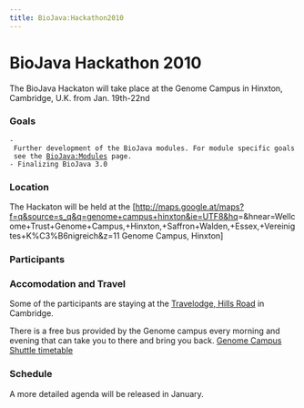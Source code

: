 ```yaml
---
title: BioJava:Hackathon2010
---
```


BioJava Hackathon 2010
======================

The BioJava Hackaton will take place at the Genome Campus in Hinxton,
Cambridge, U.K. from Jan. 19th-22nd

### Goals

`- Further development of the BioJava modules. For module specific goals see the `[`BioJava:Modules`](BioJava:Modules "wikilink")` page.`  
`- Finalizing BioJava 3.0`

### Location

The Hackaton will be held at the
[<http://maps.google.at/maps?f=q&source=s_q&q=genome+campus+hinxton&ie=UTF8&hq>=&hnear=Wellcome+Trust+Genome+Campus,+Hinxton,+Saffron+Walden,+Essex,+Vereinigtes+K%C3%B6nigreich&z=11
Genome Campus, Hinxton]

### Participants

### Accomodation and Travel

Some of the participants are staying at the [Travelodge, Hills
Road](http://maps.google.at/maps/place?cid=6821371219882759467&q=Travelodge,%2BHills%2BRoad%2Bin%2BCambridge)
in Cambridge.

There is a free bus provided by the Genome campus every morning and
evening that can take you to there and bring you back. [Genome Campus
Shuttle
timetable](http://www.ebi.ac.uk/Information/Travel/shuttle_timetable.html)

### Schedule

A more detailed agenda will be released in January.
